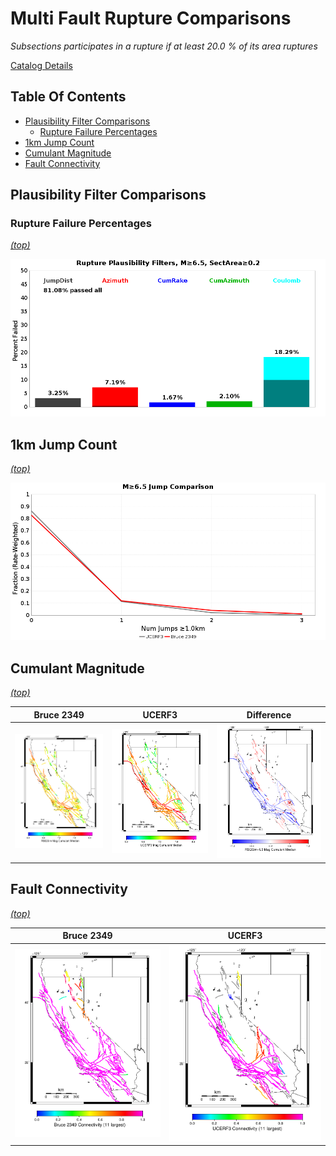 # Multi Fault Rupture Comparisons

*Subsections participates in a rupture if at least 20.0 % of its area ruptures*

[Catalog Details](../#bruce-2349)

## Table Of Contents
* [Plausibility Filter Comparisons](#plausibility-filter-comparisons)
  * [Rupture Failure Percentages](#rupture-failure-percentages)
* [1km Jump Count](#1km-jump-count)
* [Cumulant Magnitude](#cumulant-magnitude)
* [Fault Connectivity](#fault-connectivity)
## Plausibility Filter Comparisons

### Rupture Failure Percentages
*[(top)](#table-of-contents)*


![Plausibility Filter](resources/filters_m6.5_skip5000_sectArea0.2.png)
## 1km Jump Count
*[(top)](#table-of-contents)*


![Plausibility Filter](resources/jumps_1.0km.png)

## Cumulant Magnitude
*[(top)](#table-of-contents)*


| Bruce 2349 | UCERF3 | Difference |
|-----|-----|-----|
| ![Bruce 2349](resources/mag_cumulant_medians_rsqsim.png) | ![UCERF3](resources/mag_cumulant_medians_ucerf3.png) | ![Difference](resources/mag_cumulant_medians_diff.png) |

## Fault Connectivity
*[(top)](#table-of-contents)*


| Bruce 2349 | UCERF3 |
|-----|-----|
| ![Bruce 2349](resources/connectivity_rsqsim.png) | ![UCERF3](resources/connectivity_ucerf3.png) |

